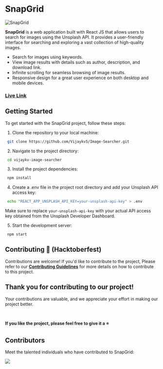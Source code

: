 # SnapGrid

![SnapGrid](https://i.ibb.co/gSSxMS4/Image-1-removebg-preview.png)

**SnapGrid** is a web application built with React JS that allows users to search for images using the Unsplash API. It provides a user-friendly interface for searching and exploring a vast collection of high-quality images.

- Search for images using keywords.
- View image results with details such as author, description, and download link.
- Infinite scrolling for seamless browsing of image results.
- Responsive design for a great user experience on both desktop and mobile devices.

### [Live Link](https://vijaykv-image-searcher.netlify.app/)

## Getting Started

To get started with the SnapGrid project, follow these steps:

1. Clone the repository to your local machine:

```bash
 git clone https://github.com/Vijaykv5/Image-Searcher.git
```

2. Navigate to the project directory:

```bash
 cd vijaykv-image-searcher
```

3. Install the project dependencies:

```bash
 npm install
```

4. Create a .env file in the project root directory and add your Unsplash API access key:

```bash
 echo "REACT_APP_UNSPLASH_API_KEY=your-unsplash-api-key" > .env
```

Make sure to replace `your-unsplash-api-key` with your actual API access key obtained from the Unsplash Developer Dashboard.

5. Start the development server:

```bash
 npm start
```

## Contributing 🚀 (Hacktoberfest)

Contributions are welcome! If you'd like to contribute to the project, Please refer to our **[Contributing Guidelines](CONTRIBUTING.md)** for more details on how to contribute to this project.

## Thank you for contributing to our project!

Your contributions are valuable, and we appreciate your effort in making our project better.

 <br>

**If you like the project, please feel free to give it a ⭐️**

## Contributors

Meet the talented individuals who have contributed to SnapGrid:

<a href="https://github.com/Vijaykv5/Image-Searcher/graphs/contributors">
 <img src="https://contrib.rocks/image?repo=Vijaykv5/Image-Searcher" />
</a>
